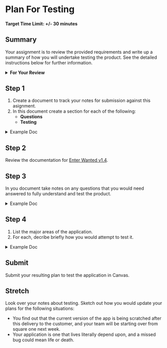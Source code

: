 # Plan For Testing

#### Target Time Limit: +/- 30 minutes

## Summary

Your assignment is to review the provided requirements and write up a summary of
how you will undertake testing the product. See the detailed instructions below
for further information.

<details  markdown="1"> <summary> <strong> For Your Review </strong> </summary>

If you're feeling uncertain on where to start in this project, look over the
following:

- Skills Practice
  - <a href="https://devmountain.github.io/qa_student_assignments/units/unit_1_fundamentals/1.01/sp1.01.1.html" target="_blank">Hands
    on Testing</a>
  - <a href="https://devmountain.github.io/qa_student_assignments/units/unit_1_fundamentals/1.01/sp1.01.2.html" target="_blank">Document
    Review</a>
  - <a href="https://devmountain.github.io/qa_student_assignments/units/unit_1_fundamentals/1.01/sp1.01.3.html" target="_blank">Exploratory
    Testing</a>

</details>

## Step 1

1. Create a document to track your notes for submission against this asignment.
1. In this document create a section for each of the following:
   - **Questions**
   - **Testing**

<details  markdown="1"> <summary> Example Doc </summary>

- Questions

- Testing

</details>

## Step 2

Review the documentation for
<a href="https://devmountain-qa.github.io/enter-wanted/1.4_README.html" target="_blank">Enter
Wanted v1.4</a>.

## Step 3

In you document take notes on any questions that you would need answered to
fully understand and test the product.

<details  markdown="1"> <summary> Example Doc </summary>

- Questions

1. How do I...?
2. Why would a user...?
3. Where should...?

- Testing

</details>

## Step 4

1. List the major areas of the application.
1. For each, decribe briefly how you would attempt to test it.

<details  markdown="1"> <summary> Example Doc </summary>

- Questions

1. How do I...?
2. Why would a user...?
3. Where should...?

- Testing

* (Some area)
  - I would test this area by doing x, y, and then z.
* (Some other area)
  - This I'd test the same, except a instead of x.
* etc...

</details>

## Submit

Submit your resulting plan to test the application in Canvas.

## Stretch

Look over your notes about testing. Sketch out how you would update your plans
for the following situations:

- You find out that the current version of the app is being scratched after this
  delivery to the customer, and your team will be starting over from square one
  next week.
- Your application is one that lives literally depend upon, and a missed bug
  could mean life or death.

